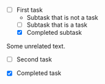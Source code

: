 - [ ] First task
    - Subtask that is not a task
    - [ ] Subtask that is a task
    - [x] Completed subtask

Some unrelated text.

- [ ] Second task

- [x] Completed task
